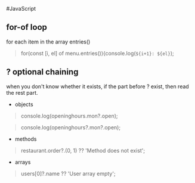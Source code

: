 #JavaScript

## for-of loop
for each item in the array
entries()

> for(const [i, el] of menu.entries()){console.log(`${i+1}: ${el}`);

## ? optional chaining
when you don't know whether it exists, if the part before ? exist, then read the rest part.

- objects

> console.log(openinghours.mon?.open);

> console.log(openinghours?.mon?.open);

- methods

> restaurant.order?.(0, 1) ?? 'Method does not exist';

- arrays

> users[0]?.name ?? 'User array empty';



